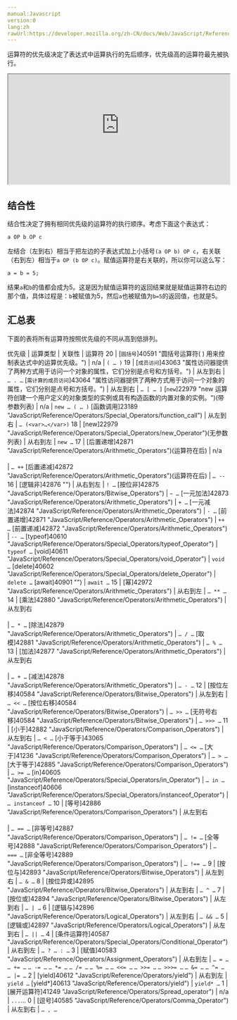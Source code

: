 ```yaml
---
manual:Javascript
version:0
lang:zh
rawUrl:https://developer.mozilla.org/zh-CN/docs/Web/JavaScript/Reference/Operators/Operator_Precedence
---
```






运算符的优先级决定了表达式中运算执行的先后顺序，优先级高的运算符最先被执行。

<iframe src='https://interactive-examples.mdn.mozilla.net/pages/js/expressions-operatorprecedence.html' width='100%' height='250'></iframe>

## 结合性<a name="Associativity"></a>


结合性决定了拥有相同优先级的运算符的执行顺序。考虑下面这个表达式：


```
a OP b OP c
```


左结合（左到右）相当于把左边的子表达式加上小括号`(a OP b) OP c`，右关联（右到左）相当于`a OP (b OP c)`。赋值运算符是右关联的，所以你可以这么写：


```
a = b = 5;
```


结果`a`和`b`的值都会成为5。这是因为赋值运算符的返回结果就是赋值运算符右边的那个值，具体过程是：`b`被赋值为5，然后`a`也被赋值为`b=5`的返回值，也就是5。


## 汇总表<a name="Table"></a>


下面的表将所有运算符按照优先级的不同从高到低排列。


优先级 | 运算类型 | 关联性 | 运算符 
20 | [`圆括号`]40591 "圆括号运算符( ) 用来控制表达式中的运算优先级。") | n/a | `( … )` 
19 | [`成员访问`]43063 "属性访问器提供了两种方式用于访问一个对象的属性，它们分别是点号和方括号。") | 从左到右 | `… . …` 
[`需计算的成员访问`]43064 "属性访问器提供了两种方式用于访问一个对象的属性，它们分别是点号和方括号。") | 从左到右 | `… [ … ]` 
[`new`]22979 "new 运算符创建一个用户定义的对象类型的实例或具有构造函数的内置对象的实例。")(带参数列表) | n/a | `new … ( … )` 
[函数调用]23189 "JavaScript/Reference/Operators/Special_Operators/function_call") | 从左到右 | `… (<var>…</var>)` 
18 | [new]22979 "JavaScript/Reference/Operators/Special_Operators/new_Operator")(无参数列表) | 从右到左 | `new …` 
17 | [后置递增]42871 "JavaScript/Reference/Operators/Arithmetic_Operators")(运算符在后) | n/a<br></br> | `… ++` 
[后置递减]42872 "JavaScript/Reference/Operators/Arithmetic_Operators")(运算符在后) | `… --` 
16 | [逻辑非]42876 "") | 从右到左 | `! …` 
[按位非]42875 "JavaScript/Reference/Operators/Bitwise_Operators") | `~ …` 
[一元加法]42873 "JavaScript/Reference/Operators/Arithmetic_Operators") | `+ …` 
[一元减法]42874 "JavaScript/Reference/Operators/Arithmetic_Operators") | `- …` 
[前置递增]42871 "JavaScript/Reference/Operators/Arithmetic_Operators") | `++ …` 
[前置递减]42872 "JavaScript/Reference/Operators/Arithmetic_Operators") | `-- …` 
[typeof]40610 "JavaScript/Reference/Operators/Special_Operators/typeof_Operator") | `typeof …` 
[void]40611 "JavaScript/Reference/Operators/Special_Operators/void_Operator") | `void …` 
[delete]40602 "JavaScript/Reference/Operators/Special_Operators/delete_Operator") | `delete …` 
[await]40901 "") | `await …` 
15 | [幂]42972 "JavaScript/Reference/Operators/Arithmetic_Operators") | 从右到左 | `… ** …` 
14 | [乘法]42880 "JavaScript/Reference/Operators/Arithmetic_Operators") | 从左到右<br></br> | `… * …` 
[除法]42879 "JavaScript/Reference/Operators/Arithmetic_Operators") | `… / …` 
[取模]42881 "JavaScript/Reference/Operators/Arithmetic_Operators") | `… % …` 
13 | [加法]42877 "JavaScript/Reference/Operators/Arithmetic_Operators") | 从左到右<br></br> | `… + …` 
[减法]42878 "JavaScript/Reference/Operators/Arithmetic_Operators") | `… - …` 
12 | [按位左移]40584 "JavaScript/Reference/Operators/Bitwise_Operators") | 从左到右 | `… << …` 
[按位右移]40584 "JavaScript/Reference/Operators/Bitwise_Operators") | `… >> …` 
[无符号右移]40584 "JavaScript/Reference/Operators/Bitwise_Operators") | `… >>> …` 
11 | [小于]42882 "JavaScript/Reference/Operators/Comparison_Operators") | 从左到右 | `… < …` 
[小于等于]43065 "JavaScript/Reference/Operators/Comparison_Operators") | `… <= …` 
[大于]41236 "JavaScript/Reference/Operators/Comparison_Operators") | `… > …` 
[大于等于]42885 "JavaScript/Reference/Operators/Comparison_Operators") | `… >= …` 
[in]40605 "JavaScript/Reference/Operators/Special_Operators/in_Operator") | `… in …` 
[instanceof]40606 "JavaScript/Reference/Operators/Special_Operators/instanceof_Operator") | `… instanceof …` 
10 | [等号]42886 "JavaScript/Reference/Operators/Comparison_Operators") | 从左到右<br></br> | `… == …` 
[非等号]42887 "JavaScript/Reference/Operators/Comparison_Operators") | `… != …` 
[全等号]42888 "JavaScript/Reference/Operators/Comparison_Operators") | `… === …` 
[非全等号]42889 "JavaScript/Reference/Operators/Comparison_Operators") | `… !== …` 
9 | [按位与]42893 "JavaScript/Reference/Operators/Bitwise_Operators") | 从左到右 | `… & …` 
8 | [按位异或]42895 "JavaScript/Reference/Operators/Bitwise_Operators") | 从左到右 | `… ^ …` 
7 | [按位或]42894 "JavaScript/Reference/Operators/Bitwise_Operators") | 从左到右 | `… | …` 
6 | [逻辑与]42896 "JavaScript/Reference/Operators/Logical_Operators") | 从左到右 | `… && …` 
5 | [逻辑或]42897 "JavaScript/Reference/Operators/Logical_Operators") | 从左到右 | `… || …` 
4 | [条件运算符]40587 "JavaScript/Reference/Operators/Special_Operators/Conditional_Operator") | 从右到左 | `… ? … : …` 
3 | [赋值]40583 "JavaScript/Reference/Operators/Assignment_Operators") | 从右到左 | `… = …` 
`… += …` 
`… -= …` 
`… *= …` 
`… /= …` 
`… %= …` 
`… <<= …` 
`… >>= …` 
`… >>>= …` 
`… &= …` 
`… ^= …` 
`… |= …` 
2 | [yield]40612 "JavaScript/Reference/Operators/yield") | 从右到左 | `yield …` 
[yield*]40613 "JavaScript/Reference/Operators/yield") | `yield* …` 
1 | [展开运算符]41249 "JavaScript/Reference/Operators/Spread_operator") | n/a | `...`… 
0 | [逗号]40585 "JavaScript/Reference/Operators/Comma_Operator") | 从左到右 | `… , …` 








